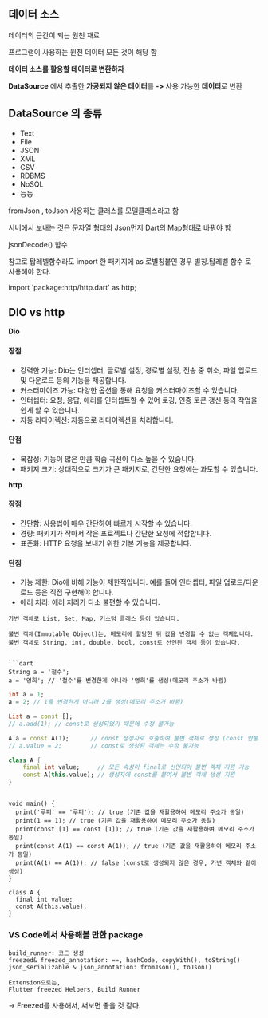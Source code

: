## **데이터 소스**

데이터의 근간이 되는 원천 재료

프로그램이 사용하는 원천 데이터 모든 것이 해당 함

**데이터 소스를 활용할 데이터로 변환하자**

**DataSource** 에서 추출한 **가공되지 않은 데이터**를 **->** 사용 가능한 **데이터**로 변환

## **DataSource 의 종류**

- Text
- File
- JSON
- XML
- CSV
- RDBMS
- NoSQL
- 등등

fromJson , toJson 사용하는 클래스를 모델클래스라고 함 

서버에서 보내는 것은 문자열 형태의 Json먼저 Dart의 Map형태로 바꿔야 함 

jsonDecode() 함수

참고로 탑레벨함수라도  import 한 패키지에 as 로별칭붙인 경우 별칭.탑레벨 함수 로 사용해야 한다.

import 'package:http/http.dart' as http;

## **DIO vs http** 

**Dio** 

#### 장점

- 강력한 기능: Dio는 인터셉터, 글로벌 설정, 경로별 설정, 전송 중 취소, 파일 업로드 및 다운로드 등의 기능을 제공합니다.
- 커스터마이즈 가능: 다양한 옵션을 통해 요청을 커스터마이즈할 수 있습니다.
- 인터셉터: 요청, 응답, 에러를 인터셉트할 수 있어 로깅, 인증 토큰 갱신 등의 작업을 쉽게 할 수 있습니다.
- 자동 리다이렉션: 자동으로 리다이렉션을 처리합니다.

#### 단점
- 복잡성: 기능이 많은 만큼 학습 곡선이 다소 높을 수 있습니다.
- 패키지 크기: 상대적으로 크기가 큰 패키지로, 간단한 요청에는 과도할 수 있습니다.

**http**

#### 장점
- 간단함: 사용법이 매우 간단하여 빠르게 시작할 수 있습니다.
- 경량: 패키지가 작아서 작은 프로젝트나 간단한 요청에 적합합니다.
- 표준화: HTTP 요청을 보내기 위한 기본 기능을 제공합니다.

#### 단점
- 기능 제한: Dio에 비해 기능이 제한적입니다. 예를 들어 인터셉터, 파일 업로드/다운로드 등은 직접 구현해야 합니다.
- 에러 처리: 에러 처리가 다소 불편할 수 있습니다.

```
가변 객체로 List, Set, Map, 커스텀 클래스 등이 있습니다.
```

```
불변 객체(Immutable Object)는, 메모리에 할당한 뒤 값을 변경할 수 없는 객체입니다.
불변 객체로 String, int, double, bool, const로 선언된 객체 등이 있습니다.


```dart
String a = '철수';
a = '영희'; // '철수'를 변경한게 아니라 '영희'를 생성(메모리 주소가 바뀜)
```

```dart
int a = 1;
a = 2; // 1을 변경한게 아니라 2를 생성(메모리 주소가 바뀜)
```

```dart
List a = const [];
// a.add(1); // const로 생성되었기 때문에 수정 불가능
```

```dart
A a = const A(1);      // const 생성자로 호출하여 불변 객체로 생성 (const 안붙으면 가변 객체 규칙을 따라 매번 새롭게 생성)
// a.value = 2;        // const로 생성된 객체는 수정 불가능

class A {
	final int value;     // 모든 속성이 final로 선언되야 불변 객체 지원 가능
	const A(this.value); // 생성자에 const를 붙여서 불변 객체 생성 지원
}
```

```

void main() {
  print('루피' == '루피'); // true (기존 값을 재활용하여 메모리 주소가 동일)
  print(1 == 1); // true (기존 값을 재활용하여 메모리 주소가 동일)
  print(const [1] == const [1]); // true (기존 값을 재활용하여 메모리 주소가 동일)
  print(const A(1) == const A(1)); // true (기존 값을 재활용하여 메모리 주소가 동일)
  print(A(1) == A(1)); // false (const로 생성되지 않은 경우, 가변 객체와 같이 생성)
}

class A {
  final int value;
  const A(this.value);
}
```


### VS Code에서 사용해볼 만한 package
```
build_runner: 코드 생성
freezed& freezed_annotation: ==, hashCode, copyWith(), toString()
json_serializable & json_annotation: fromJson(), toJson()

Extension으로는, 
Flutter freezed Helpers, Build Runner
```

-> Freezed를 사용해서, 써보면 좋을 것 같다. 